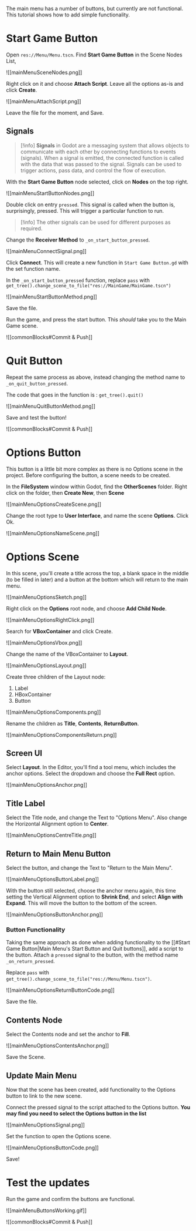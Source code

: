 The main menu has a number of buttons, but currently are not functional. This tutorial shows how to add simple functionality.

# Start Game Button

Open `res://Menu/Menu.tscn`. Find **Start Game Button** in the Scene Nodes List, 

![[mainMenuSceneNodes.png]]

Right click on it and choose **Attach Script**. Leave all the options as-is and click **Create**.

![[mainMenuAttachScript.png]]

Leave the file for the moment, and Save.
## Signals

> [!info] **Signals** in Godot are a messaging system that allows objects to communicate with each other by connecting functions to events (signals). When a signal is emitted, the connected function is called with the data that was passed to the signal. Signals can be used to trigger actions, pass data, and control the flow of execution.

With the **Start Game Button** node selected, click on **Nodes** on the top right.

![[mainMenuStartButtonNodes.png]]

Double click on entry `pressed`. This signal is called when the button is, surprisingly, pressed. This will trigger a particular function to run.

> [!info] The other signals can be used for different purposes as required. 

Change the **Receiver Method** to `_on_start_button_pressed`.

![[mainMenuConnectSignal.png]]

Click **Connect**. This will create a new function in `Start Game Button.gd` with the set function name.

In the `_on_start_button_pressed` function, replace `pass` with `	get_tree().change_scene_to_file("res://MainGame/MainGame.tscn")`

![[mainMenuStartButtonMethod.png]]

Save the file.

Run the game, and press the start button. This *should* take you to the Main Game scene.

![[commonBlocks#Commit & Push]]

# Quit Button

Repeat the same process as above, instead changing the method name to `_on_quit_button_pressed`. 

The code that goes in the function is : `get_tree().quit()`

![[mainMenuQuitButtonMethod.png]]

Save and test the button!

![[commonBlocks#Commit & Push]]
# Options Button

This button is a little bit more complex as there is no Options scene in the project. Before configuring the button, a scene needs to be created.

In the **FileSystem** window within Godot, find the **OtherScenes** folder. Right click on the folder, then **Create New**, then **Scene**

![[mainMenuOptionsCreateScene.png]]

Change the root type to **User Interface**, and name the scene **Options**. Click Ok.

![[mainMenuOptionsNameScene.png]]

# Options Scene

In this scene, you'll create a title across the top, a blank space in the middle (to be filled in later) and a button at the bottom which will return to the main menu.

![[mainMenuOptionsSketch.png]]


Right click on the **Options** root node, and choose **Add Child Node**.

![[mainMenuOptionsRightClick.png]]

Search for **VBoxContainer** and click Create.

![[mainMenuOptionsVbox.png]]

Change the name of the VBoxContainer to **Layout**.

![[mainMenuOptionsLayout.png]]

Create three children of the Layout node:
1) Label
2) HBoxContainer
3) Button

![[mainMenuOptionsComponents.png]]

Rename the children as **Title**, **Contents**, **ReturnButton**.

![[mainMenuOptionsComponentsReturn.png]]

## Screen UI


Select **Layout**. In the Editor, you'll find a tool menu, which includes the anchor options. Select the dropdown and choose the **Full Rect** option.


![[mainMenuOptionsAnchor.png]]

## Title Label

Select the Title node, and change the Text to "Options Menu". Also change the Horizontal Alignment option to **Center**.

![[mainMenuOptionsCentreTitle.png]]


## Return to Main Menu Button

Select the button, and change the Text to "Return to the Main Menu".

![[mainMenuOptionsButtonLabel.png]]

With the button still selected, choose the anchor menu again, this time setting the Vertical Alignment option to **Shrink End**, and select **Align with Expand**. This will move the button to the bottom of the screen.

![[mainMenuOptionsButtonAnchor.png]]

### Button Functionality

Taking the same approach as done when adding functionality to the [[#Start Game Button|Main Menu's Start Button and Quit buttons]], add a script to the button. Attach a `pressed` signal to the button, with the method name `_on_return_pressed`.

Replace `pass` with `get_tree().change_scene_to_file("res://Menu/Menu.tscn")`.

![[mainMenuOptionsReturnButtonCode.png]]

Save the file.

## Contents Node

Select the Contents node and set the anchor to **Fill**.

![[mainMenuOptionsContentsAnchor.png]]

Save the Scene.

## Update Main Menu

Now that the scene has been created, add functionality to the Options button to link to the new scene.

Connect the pressed signal to the script attached to the Options button. **You may find you need to select the Options button in the list**

![[mainMenuOptionsSignal.png]]

Set the function to open the Options scene.

![[mainMenuOptionsButtonCode.png]]

Save!

# Test the updates

Run the game and confirm the buttons are functional.

![[mainMenuButtonsWorking.gif]]


![[commonBlocks#Commit & Push]]

